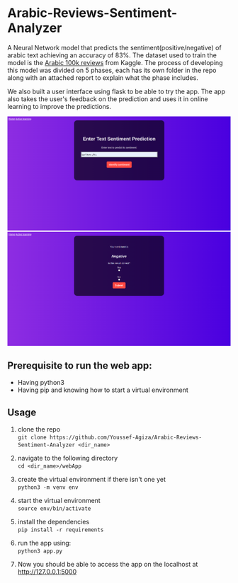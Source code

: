 # Arabic-Reviews-Sentiment-Analyzer
A Neural Network model that predicts the sentiment(positive/negative) of arabic text achieving an accuracy of 83%. The dataset used to train the model is the [Arabic 100k reviews](https://www.kaggle.com/datasets/abedkhooli/arabic-100k-reviews) from Kaggle. The process of developing this model was divided on 5 phases, each has its own folder in the repo along with an attached report to explain what the phase includes.

We also built a user interface using flask to be able to try the app. The app also takes the user's feedback on the prediction and uses it in online learning to improve the predictions.

![home page](https://github.com/Youssef-Agiza/Arabic-Reviews-Sentiment-Analyzer/blob/master/screenshots%20and%20demo/home.png)
![result page](https://github.com/Youssef-Agiza/Arabic-Reviews-Sentiment-Analyzer/blob/master/screenshots%20and%20demo/result_feedback.png)

## Prerequisite to run the web app:
- Having python3
- Having pip and knowing how to start a virtual environment

## Usage

1. clone the repo\
```git clone https://github.com/Youssef-Agiza/Arabic-Reviews-Sentiment-Analyzer <dir_name>```
2. navigate to the following directory\
```cd <dir_name>/webApp ```
3. create the virtual environment if there isn't one yet\
```python3 -m venv env```
4. start the virtual environment\
```source env/bin/activate```
5. install the dependencies\
```pip install -r requirements```

6. run the app using:\
```python3 app.py```

7. Now you should be able to access the app on the localhost at http://127.0.0.1:5000
